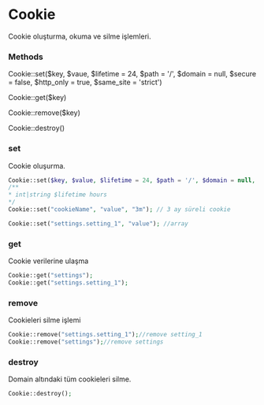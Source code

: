 # Cookie

Cookie oluşturma, okuma ve silme işlemleri.

### Methods

Cookie::set($key, $vaue, $lifetime = 24, $path = '/', $domain = null, $secure = false, $http_only = true, $same_site = 'strict')

Cookie::get($key)

Cookie::remove($key)

Cookie::destroy()



### set

Cookie oluşurma.

```php
Cookie::set($key, $value, $lifetime = 24, $path = '/', $domain = null, $secure = false, $http_only = true, $same_site = 'strict');
/**
* int|string $lifetime hours
*/
Cookie::set("cookieName", "value", "3m"); // 3 ay süreli cookie

Cookie::set("settings.setting_1", "value"); //array
```



### get

Cookie verilerine ulaşma

```php
Cookie::get("settings");
Cookie::get("settings.setting_1");
```



### remove

Cookieleri silme işlemi

```php
Cookie::remove("settings.setting_1");//remove setting_1
Cookie::remove("settings");//remove settings
```



### destroy

Domain altındaki tüm cookieleri silme.

```php
Cookie::destroy();
```

